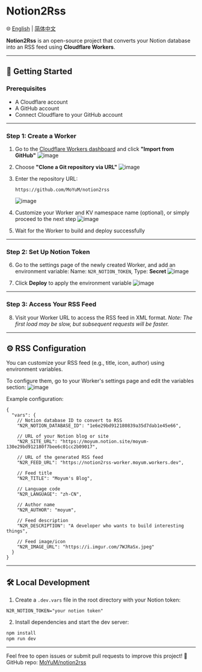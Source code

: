 # Notion2Rss

🌐 [English](README.md) | [简体中文](README-zh.md)

**Notion2Rss** is an open-source project that converts your Notion database into an RSS feed using **Cloudflare Workers**.

---

## 🚀 Getting Started

### Prerequisites

* A Cloudflare account
* A GitHub account
* Connect Cloudflare to your GitHub account

---

### Step 1: Create a Worker

1. Go to the [Cloudflare Workers dashboard](https://workers.cloudflare.com/) and click **"Import from GitHub"**
   ![image](https://github.com/user-attachments/assets/f9c0a82a-9576-47ae-8815-8f1a40bcbfc7)

2. Choose **"Clone a Git repository via URL"**
   ![image](https://github.com/user-attachments/assets/14e2fed8-cdad-497a-8128-3defc7e9c526)

3. Enter the repository URL:

   ```
   https://github.com/MoYuM/notion2rss
   ```

   ![image](https://github.com/user-attachments/assets/d674b15b-c754-4792-8afd-800f49eaaf34)

4. Customize your Worker and KV namespace name (optional), or simply proceed to the next step
   ![image](https://github.com/user-attachments/assets/dce4416b-8e79-4722-b7d0-83d3d19f5d4a)

5. Wait for the Worker to build and deploy successfully

---

### Step 2: Set Up Notion Token

6. Go to the settings page of the newly created Worker, and add an environment variable:
   Name: `N2R_NOTION_TOKEN`, Type: **Secret**
   ![image](https://github.com/user-attachments/assets/963c56ad-66aa-44bc-b9fa-cd3fc5c5d79e)

7. Click **Deploy** to apply the environment variable
   ![image](https://github.com/user-attachments/assets/38c7ca79-8b47-4c18-b555-b9e36d888147)

---

### Step 3: Access Your RSS Feed

8. Visit your Worker URL to access the RSS feed in XML format.
   *Note: The first load may be slow, but subsequent requests will be faster.*

---

## ⚙️ RSS Configuration

You can customize your RSS feed (e.g., title, icon, author) using environment variables.

To configure them, go to your Worker's settings page and edit the variables section:
![image](https://github.com/user-attachments/assets/67b34950-3644-4f23-b680-9dc5d5778d66)

Example configuration:

```jsonc
{
  "vars": {
    // Notion database ID to convert to RSS
    "N2R_NOTION_DATABASE_ID": "1e6e29bd912180839a35d7dab1e45e66",

    // URL of your Notion blog or site
    "N2R_SITE_URL": "https://moyum.notion.site/moyum-130e29bd912180f7bee6c01cc2b09017",

    // URL of the generated RSS feed
    "N2R_FEED_URL": "https://notion2rss-worker.moyum.workers.dev",

    // Feed title
    "N2R_TITLE": "Moyum's Blog",

    // Language code
    "N2R_LANGUAGE": "zh-CN",

    // Author name
    "N2R_AUTHOR": "moyum",

    // Feed description
    "N2R_DESCRIPTION": "A developer who wants to build interesting things",

    // Feed image/icon
    "N2R_IMAGE_URL": "https://i.imgur.com/7WJRaSx.jpeg"
  }
}
```

---

## 🛠️ Local Development

1. Create a `.dev.vars` file in the root directory with your Notion token:

```
N2R_NOTION_TOKEN="your notion token"
```

2. Install dependencies and start the dev server:

```bash
npm install
npm run dev
```

---

Feel free to open issues or submit pull requests to improve this project! 🎉
GitHub repo: [MoYuM/notion2rss](https://github.com/MoYuM/notion2rss)
